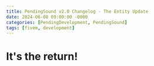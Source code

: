 ```yaml
---
title: PendingSound v2.0 Changelog - The Entity Update
date: 2024-06-08 09:00:00 -0000
categories: [PendingDevelopment, PendingSound]
tags: [fivem, development]
---
```


# It's the return!


